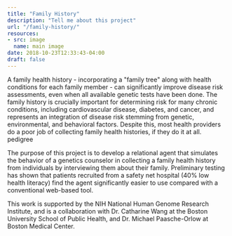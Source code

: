 ```yaml
---
title: "Family History"
description: "Tell me about this project"
url: "/family-history/"
resources:
- src: image
  name: main image
date: 2018-10-23T12:33:43-04:00
draft: false
---
```

A family health history - incorporating a "family tree" along with health conditions for each family member - can significantly improve disease risk assessments, even when all available genetic tests have been done. The family history is crucially important for determining risk for many chronic conditions, including cardiovascular disease, diabetes, and cancer, and represents an integration of disease risk stemming from genetic, environmental, and behavioral factors. Despite this, most health providers do a poor job of collecting family health histories, if they do it at all.
pedigree

The purpose of this project is to develop a relational agent that simulates the behavior of a genetics counselor in collecting a family health history from individuals by interviewing them about their family. Preliminary testing has shown that patients recruited from a safety net hospital (40% low health literacy) find the agent significantly easier to use compared with a conventional web-based tool.

This work is supported by the NIH National Human Genome Research Institute, and is a collaboration with Dr. Catharine Wang at the Boston University School of Public Health, and Dr. Michael Paasche-Orlow at Boston Medical Center.